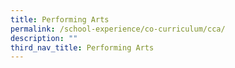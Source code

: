 ```yaml
---
title: Performing Arts
permalink: /school-experience/co-curriculum/cca/
description: ""
third_nav_title: Performing Arts
---
```

